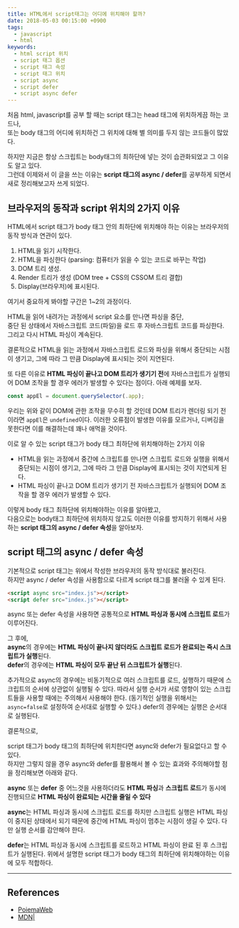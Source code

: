 ```yaml
---
title: HTML에서 script태그는 어디에 위치해야 할까?
date: 2018-05-03 00:15:00 +0900
tags:
  - javascript
  - html
keywords:
  - html script 위치
  - script 태그 옵션
  - script 태그 속성
  - script 태그 위치
  - script async
  - script defer
  - script async defer
---
```


처음 html, javascript를 공부 할 때는 script 태그는 head 태그에 위치하게끔 하는 코드나,  
또는 body 태그의 어디에 위치하건 그 위치에 대해 별 의미를 두지 않는 코드들이 많았다.

하지만 지금은 항상 스크립트는 body태그의 최하단에 넣는 것이 습관화되었고 그 이유도 알고 있다.  
그런데 이제와서 이 글을 쓰는 이유는 **script 태그의 async / defer**를 공부하게 되면서 새로 정리해보고자 쓰게 되었다.

## 브라우저의 동작과 script 위치의 2가지 이유

HTML에서 script 태그가 body 태그 안의 최하단에 위치해야 하는 이유는 브라우저의 동작 방식과 연관이 있다.

1. HTML을 읽기 시작한다.
2. HTML을 파싱한다 (parsing: 컴퓨터가 읽을 수 있는 코드로 바꾸는 작업)
3. DOM 트리 생성.
4. Render 트리가 생성 (DOM tree + CSS의 CSSOM 트리 결합)
5. Display(브라우저)에 표시된다.

여기서 중요하게 봐야할 구간은 1~2의 과정이다.

HTML을 읽어 내려가는 과정에서 script 요소를 만나면 파싱을 중단,  
중단 된 상태에서 자바스크립트 코드(파일)을 로드 후 자바스크립트 코드를 파싱한다.  
그리고 다시 HTML 파싱이 계속된다.

결론적으로 HTML을 읽는 과정에서 자바스크립트 로드와 파싱을 위해서 중단되는 시점이 생기고,
그에 따라 그 만큼 Display에 표시되는 것이 지연된다.

또 다른 이유로 **HTML 파싱이 끝나고 DOM 트리가 생기기 전**에 자바스크립트가 실행되어 DOM 조작을 할 경우 에러가 발생할 수 있다는 점이다. 아래 예제를 보자.

```javascript
const appEl = document.querySelector(.app);
```

우리는 위와 같이 DOM에 관한 조작을 무수히 할 것인데 DOM 트리가 렌더링 되기 전이라면 `appEl`은 `undefined`이다. 이러한 오류점이 발생한 이유를 모르거나, 디버깅을 못한다면 이를 해결하는데 꽤나 애먹을 것이다.

이로 알 수 있는 script 태그가 body 태그 최하단에 위치해야하는 2가지 이유
- HTML을 읽는 과정에서 중간에 스크립트를 만나면 스크립트 로드와 실행을 위해서 중단되는 시점이 생기고, 그에 따라 그 만큼 Display에 표시되는 것이 지연되게 된다.
- HTML 파싱이 끝나고 DOM 트리가 생기기 전 자바스크립트가 실행되어 DOM 조작을 할 경우 에러가 발생할 수 있다.

이렇게 body 태그 최하단에 위치해야하는 이유를 알아봤고,  
다음으로는 body태그 최하단에 위치하지 않고도 이러한 이유를 방지하기 위해서 사용하는 **script 태그의 async / defer 속성**을 알아보자.

## script 태그의 async / defer 속성

기본적으로 script 태그는 위에서 작성한 브라우저의 동작 방식대로 불러진다.  
하지만 async / defer 속성을 사용함으로 다르게 script 태그를 불러올 수 있게 된다.

```html
<script async src="index.js"></script>
<script defer src="index.js"></script>
```

async 또는 defer 속성을 사용하면 공통적으로 **HTML 파싱과 동시에 스크립트 로드**가 이루어진다.

그 후에,  
**async**의 경우에는 **HTML 파싱이 끝나지 않더라도 스크립트 로드가 완료되는 즉시 스크립트가 실행**된다.  
**defer**의 경우에는 **HTML 파싱이 모두 끝난 뒤 스크립트가 실행**된다.

추가적으로 async의 경우에는 비동기적으로 여러 스크립트를 로드, 실행하기 때문에 스크립트의 순서에 상관없이 실행될 수 있다. 따라서 실행 순서가 서로 영향이 있는 스크립트들을 사용할 때에는 주의해서 사용해야 한다. (동기적인 실행을 위해서는 `async=false`로 설정하여 순서대로 실행할 수 있다.) defer의 경우에는 실행은 순서대로 실행된다.

결론적으로,  

script 태그가 body 태그의 최하단에 위치한다면 async와 defer가 필요없다고 할 수 있다.  
하지만 그렇지 않을 경우 async와 defer를 활용해서 볼 수 있는 효과와 주의해야할 점을 정리해보면 아래와 같다.

**async** 또는 **defer** 중 어느것을 사용하더라도 **HTML 파싱**과 **스크립트 로드**가 동시에 진행되므로 **HTML 파싱이 완료되는 시간을 줄일 수 있다**  

**async**는 HTML 파싱과 동시에 스크립트 로드를 하지만 스크립트 실행은 HTML 파싱이 중지된 상태에서 되기 때문에 중간에 HTML 파싱이 멈추는 시점이 생길 수 있다. 다만 실행 순서를 감안해야 한다.

**defer**는 HTML 파싱과 동시에 스크립트를 로드하고 HTML 파싱이 완료 된 후 스크립트가 실행된다. 위에서 설명한 script 태그가 body 태그의 최하단에 위치해야하는 이유에 모두 적합하다.

---

## References
- [PoiemaWeb](http://poiemaweb.com/js-syntax-basics)
- [MDN|<script>](https://developer.mozilla.org/ko/docs/Web/HTML/Element/script)
